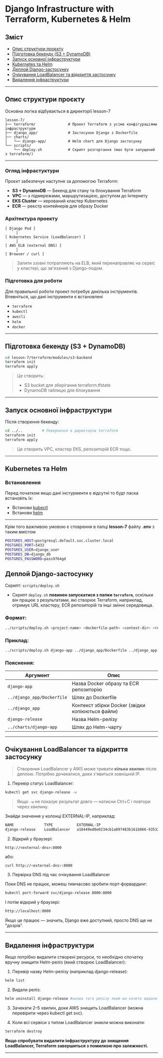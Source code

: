 # Django Infrastructure with Terraform, Kubernetes & Helm

## Зміст

- [Опис структури проєкту](#опис-структури-проєкту)
- [Підготовка бекенду (S3 + DynamoDB)](#підготовка-бекенду-s3--dynamodb)
- [Запуск основної інфраструктури](#запуск-основної-інфраструктури)
- [Kubernetes та Helm](#kubernetes-та-helm)
- [Деплой Django-застосунку](#деплой-django-застосунку)
- [Очікування LoadBalancer та відкриття застосунку](#очікування-loadbalancer-та-відкриття-застосунку)
- [Видалення інфраструктури](#видалення-інфраструктури)

---

## Опис структури проєкту
Основна логіка відбувається в директорії lesson-7

```
lesson-7/
├── terraform/               # Проект Terraform з усіма конфігураціями інфраструктури
├── django_app/              # Застосунок Django з Dockerfile
├── charts/
│   └── django-app/          # Helm chart для Django застосунку
└── scripts/
    └── deploy.sh            # Скрипт розгортання (має бути запущений з terraform/)
```

---

###  Огляд інфрастуктури

Проєкт забезпечує наступне за допомогою Terraform:

- **S3 + DynamoDB** — Бекенд для стану та блокування Terraform
- **VPC** — з підмережами, маршрутизацією, доступом до Інтернету
- **EKS Cluster** — керований кластер Kubernetes
- **ECR** — реєстр контейнерів для образу Docker


### Архітектура проекту

```
[ Django Pod ]
     │
[ Kubernetes Service (LoadBalancer) ]
     │
[ AWS ELB (external DNS) ]
     │
[ Browser / curl ]
```

> Запити ззовні потрапляють на ELB, який перенаправляє на сервіс у кластері, що зв'язаний з Django-подом.


###  Підготовка для роботи

Для правильної роботи проект потребує декілька інструментів. Впевніться, що дані інструменти є встановлені

- `terraform`
- `kubectl`
- `awscli`
- `helm`
- `docker`

---


## Підготовка бекенду (S3 + DynamoDB)

```bash
cd lesson-7/terraform/modules/s3-backend
terraform init
terraform apply
```

> Це створить:
> - S3 bucket для зберігання terraform.tfstate
> - DynamoDB таблицю для блокування

---

## Запуск основної інфраструктури

Після створення бекенду:

```bash
cd ../..         # Повернення в директорію terraform
terraform init
terraform apply
```

> Це створить VPC, кластер EKS, репозиторій ECR тощо.

---

## Kubernetes та Helm

### Встановлення

Перед початком якщо дані інстурменти є відсутні то будт ласка встановіть їх:
- Встанови [kubectl](https://kubernetes.io/docs/tasks/tools/)
- Встанови [helm](https://helm.sh/docs/intro/install/)

---

Крім того важливою умовою є стоврення в папці **lesson-7** файлу **.env** з таким вмістом 

```bash
POSTGRES_HOST=postgresql.default.svc.cluster.local
POSTGRES_PORT=5432
POSTGRES_USER=django_user
POSTGRES_DB=django_db
POSTGRES_PASSWORD=pass9764gd
```

## Деплой Django-застосунку

Скрипт: `scripts/deploy.sh`


- Скрипт `deploy.sh` **повинен запускатися з папки `terraform`**, оскільки він працює з результатами, які створює Terraform, наприклад, отримує URL кластеру, ECR репозиторій та інші змінні середовища.


### Формат:

```bash
../scripts/deploy.sh <project-name> <dockerfile-path> <context-dir> <release-name> <helm-chart-path>
```

### Приклад:

```bash
../scripts/deploy.sh django-app ../django_app/Dockerfile ../django_app django-release ../charts/django-app
```

### Пояснення:

| Аргумент              | Опис                                                                 |
|-----------------------|----------------------------------------------------------------------|
| `django-app`          | Назва Docker образу та ECR репозиторію                              |
| `../django_app/Dockerfile` | Шлях до Dockerfile                                              |
| `../django_app`       | Контекст збірки Docker (звiдки копіюються файли)                    |
| `django-release`      | Назва Helm-релізу                                                    |
| `../charts/django-app`| Шлях до Helm-чарту                                                   |

---

## Очікування LoadBalancer та відкриття застосунку

>  Створення LoadBalancer у AWS може тривати **кілька хвилин** після деплою. Потрібно дочекатися, доки з'явиться зовнішній IP.

1. Перевір статус LoadBalancer:

```bash
kubectl get svc django-release -w
```

> Якщо `-w` не показує результат довго — натисни Ctrl+C і повтори через хвилину.

Знайди значення у колонці EXTERNAL-IP, наприклад:

```scss
NAME              TYPE           EXTERNAL-IP                                                                  PORT(S)
django-release    LoadBalancer   a18449ed0e0234cb1a897483b161b866-935326661.eu-central-1.elb.amazonaws.com   8000:...

```

2. Відкрий у браузері:

```
http://<external-dns>:8000
```

або:

```bash
curl http://<external-dns>:8000
```


3. Первірка DNS під час очікування LoadBalancer

Поки DNS не працює, можеш тимчасово зробити порт-форвардинг:

```bash
kubectl port-forward svc/django-release 8000:8000
```

І потім відкрий у браузері:


```bash
http://localhost:8000
```


Якщо це працює — значить, Django вже доступний, просто DNS ще не "дозрів".

---

## Видалення інфраструктури
Якщо потрібно видалити створені ресурси, то необхідно спочатку вручну знищити Helm-реліз (який створює LoadBalancer):

1. Перевір назву Helm-релізу (наприклад django-release):

```bash
helm list
```

2. Видали реліз:

```bash
helm uninstall django-release #назва того релізу який ви хочете видалити
```

3. Зачекати 2–5 хвилин, доки AWS знищить LoadBalancer (можна перевірити через kubectl get svc).

4. Коли всі сервіси з типом LoadBalancer зникли можна виконати:

```bash
terraform destroy
```

**Якщо спробувати видалити інфраструктуру до знищення LoadBalancer, Terraform завершиться з помилкою про залежності.**

---